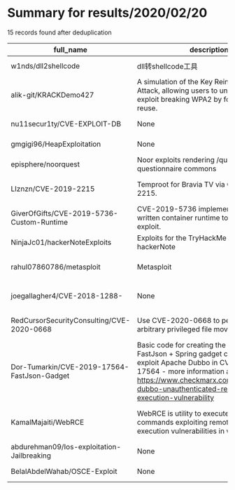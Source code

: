 
# Summary for results/2020/02/20
    
15 records found after deduplication

| full_name | description | html_url | matched_list | matched_count | pushed_at | size | stargazers_count | language | forks_count | vul_ids |
|---------------------------------------------|-------------------------------------------------------------------------------------------------------------------------------------------------------------------------------------------------------------------------------------------------------|----------------------------------------------------------------|-----------------------------------------------|-----------------|---------------------------|--------|--------------------|------------|---------------|--------------------|
| w1nds/dll2shellcode | dll转shellcode工具 | https://github.com/w1nds/dll2shellcode | ['shellcode'] | 1 | 2020-02-20 09:56:29+00:00 | 22404 | 70 | C | 41 | [] |
| alik-git/KRACKDemo427 | A simulation of the Key Reinstallation Attack, allowing users to understand the exploit breaking WPA2 by forcing nonce reuse. | https://github.com/alik-git/KRACKDemo427 | ['exploit'] | 1 | 2020-02-20 14:40:50+00:00 | 577 | 3 | Python | 1 | [] |
| nu11secur1ty/CVE-EXPLOIT-DB | None | https://github.com/nu11secur1ty/CVE-EXPLOIT-DB | ['exploit'] | 1 | 2020-02-20 22:47:33+00:00 | 20057 | 6 | Python | 5 | [] |
| gmgigi96/HeapExploitation | None | https://github.com/gmgigi96/HeapExploitation | ['exploit'] | 1 | 2020-02-20 10:08:49+00:00 | 912 | 1 | TeX | 0 | [] |
| episphere/noorquest | Noor exploits rendering /quest questionnaire commons | https://github.com/episphere/noorquest | ['exploit'] | 1 | 2020-02-20 16:14:26+00:00 | 4 | 0 | JavaScript | 1 | [] |
| LIznzn/CVE-2019-2215 | Temproot for Bravia TV via CVE-2019-2215. | https://github.com/LIznzn/CVE-2019-2215 | ['cve-2'] | 1 | 2020-02-20 02:41:44+00:00 | 10 | 19 | C | 4 | ['CVE-2019-2215'] |
| GiverOfGifts/CVE-2019-5736-Custom-Runtime | CVE-2019-5736 implemented in a self-written container runtime to understand the exploit. | https://github.com/GiverOfGifts/CVE-2019-5736-Custom-Runtime | ['cve-2', 'exploit'] | 2 | 2020-02-20 21:44:04+00:00 | 12 | 1 | C++ | 0 | ['CVE-2019-5736'] |
| NinjaJc01/hackerNoteExploits | Exploits for the TryHackMe room hackerNote | https://github.com/NinjaJc01/hackerNoteExploits | ['exploit'] | 1 | 2020-02-20 13:52:44+00:00 | 104 | 13 | Go | 16 | [] |
| rahul07860786/metasploit | Metasploit | https://github.com/rahul07860786/metasploit | ['metasploit module OR payload'] | 1 | 2020-02-20 02:27:25+00:00 | 0 | 0 | nan | 0 | [] |
| joegallagher4/CVE-2018-1288- | None | https://github.com/joegallagher4/CVE-2018-1288- | ['cve-2'] | 1 | 2020-02-20 03:36:12+00:00 | 0 | 0 | | 0 | ['CVE-2018-1288'] |
| RedCursorSecurityConsulting/CVE-2020-0668 | Use CVE-2020-0668 to perform an arbitrary privileged file move operation. | https://github.com/RedCursorSecurityConsulting/CVE-2020-0668 | ['cve-2'] | 1 | 2020-02-20 11:03:18+00:00 | 791 | 184 | C# | 50 | ['CVE-2020-0668'] |
| Dor-Tumarkin/CVE-2019-17564-FastJson-Gadget | Basic code for creating the Alibaba FastJson + Spring gadget chain, as used to exploit Apache Dubbo in CVE-2019-17564 - more information available at https://www.checkmarx.com/blog/apache-dubbo-unauthenticated-remote-code-execution-vulnerability | https://github.com/Dor-Tumarkin/CVE-2019-17564-FastJson-Gadget | ['cve-2', 'exploit', 'remote code execution'] | 3 | 2020-02-20 11:49:35+00:00 | 10 | 10 | Java | 2 | ['CVE-2019-17564'] |
| KamalMajaiti/WebRCE | WebRCE is utility to execute remote shell commands exploiting remote code execution vulnerabilities in web apps. | https://github.com/KamalMajaiti/WebRCE | ['exploit', 'rce', 'remote code execution'] | 3 | 2020-02-20 15:47:38+00:00 | 6 | 0 | Python | 0 | [] |
| abdurehman09/Ios-exploitation-Jailbreaking | None | https://github.com/abdurehman09/Ios-exploitation-Jailbreaking | ['exploit'] | 1 | 2020-02-20 19:08:15+00:00 | 0 | 0 | | 0 | [] |
| BelalAbdelWahab/OSCE-Exploit | None | https://github.com/BelalAbdelWahab/OSCE-Exploit | ['exploit'] | 1 | 2020-02-20 07:04:29+00:00 | 577072 | 0 | | 24 | [] |
